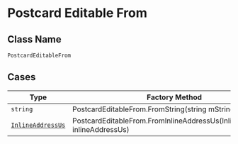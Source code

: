 
# Postcard Editable From

## Class Name

`PostcardEditableFrom`

## Cases

| Type | Factory Method |
|  --- | --- |
| `string` | PostcardEditableFrom.FromString(string mString) |
| [`InlineAddressUs`](../../../doc/models/inline-address-us.md) | PostcardEditableFrom.FromInlineAddressUs(InlineAddressUs inlineAddressUs) |

